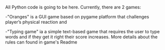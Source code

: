 All Python code is going to be here. Currently, there are 2 games: 

-"Oranges" is a GUI game based on pygame platform that challenges player’s physical reaction and

-"Typing game" ia a simple text-based game that requires the user to type words and if they get it right their score increases. More details about the rules can found in game's Readme
